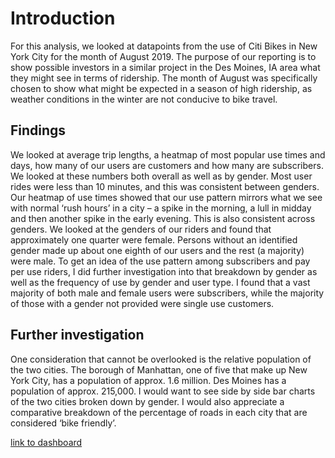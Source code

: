# Introduction #
For this analysis, we looked at datapoints from the use of Citi Bikes in New York City for the month of August 2019. The purpose of our reporting is to show possible investors in a similar project in the Des Moines, IA area what they might see in terms of ridership. The month of August was specifically chosen to show what might be expected in a season of high ridership, as weather conditions in the winter are not conducive to bike travel.

## Findings ##

We looked at average trip lengths, a heatmap of most popular use times and days, how many of our users are customers and how many are subscribers. We looked at these numbers both overall as well as by gender. Most user rides were less than 10 minutes, and this was consistent between genders. Our heatmap of use times showed that our use pattern mirrors what we see with normal ‘rush hours’ in a city – a spike in the morning, a lull in midday and then another spike in the early evening. This is also consistent across genders. We looked at the genders of our riders and found that approximately one quarter were female. Persons without an identified gender made up about one eighth of our users and the rest (a majority) were male. To get an idea of the use pattern among subscribers and pay per use riders, I did further investigation into that breakdown by gender as well as the frequency of use by gender and user type. I found that a vast majority of both male and female users were subscribers, while the majority of those with a gender not provided were single use customers. 


## Further investigation ##

One consideration that cannot be overlooked is the relative population of the two cities. The borough of Manhattan, one of five that make up New York City, has a population of approx. 1.6 million. Des Moines has a population of approx. 215,000. I would want to see side by side bar charts of the two cities broken down by gender. I would also appreciate a comparative breakdown of the percentage of roads in each city that are considered ‘bike friendly’.

[link to dashboard](https://public.tableau.com/app/profile/christianna.zammatore/viz/NYCAnalysisforDM/NYCAnalysisforDM?publish=yes)
